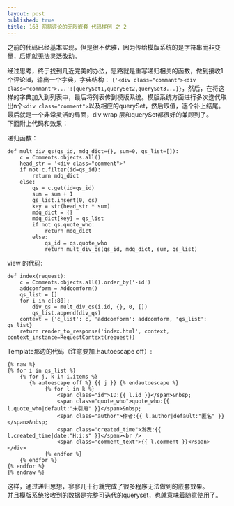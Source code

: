 ```yaml
---
layout: post
published: true
title: 163 网易评论的无限嵌套 代码样例 之 2
---
```


之前的代码已经基本实现，但是很不优雅，因为传给模版系统的是字符串而非变量，后期就无法灵活改动。

经过思考，终于找到几近完美的办法，思路就是重写递归相关的函数，做到接收1个评论id，输出一个字典，字典结构：  `{'<div class="commant"><div class="commant">...':[querySet1,querySet2,querySet3...]}`，然后，在将这样的字典加入到列表中，最后将列表传到模版系统。模版系统方面进行多次迭代取出n个`<div class="comment">`以及相应的querySet，然后取值，逐个补上</div>结尾。最后就是一个非常灵活的局面，div wrap 层和querySet都很好的兼顾到了。  
下面附上代码和效果：  
 
递归函数：  
```
def mult_div_qs(qs_id, mdq_dict={}, sum=0, qs_list=[]):
    c = Comments.objects.all()
    head_str = '<div class="comment">'
    if not c.filter(id=qs_id):
        return mdq_dict
    else:
        qs = c.get(id=qs_id)
        sum = sum + 1
        qs_list.insert(0, qs)
        key = str(head_str * sum)
        mdq_dict = {}
        mdq_dict[key] = qs_list
        if not qs.quote_who:
            return mdq_dict
        else:
            qs_id = qs.quote_who
            return mult_div_qs(qs_id, mdq_dict, sum, qs_list)
```
view 的代码:  
```
def index(request):
    c = Comments.objects.all().order_by('-id')
    addcomform = Addcomform()
    qs_list = []
    for i in c[:80]:
        div_qs = mult_div_qs(i.id, {}, 0, [])
        qs_list.append(div_qs)
    context = {'c_list': c, 'addcomform': addcomform, 'qs_list': qs_list}
    return render_to_response('index.html', context, context_instance=RequestContext(request))
```

Template那边的代码（注意要加上autoescape off）:  
```
{% raw %}
{% for i in qs_list %}
    {% for j, k in i.items %}
       {% autoescape off %} {{ j }} {% endautoescape %}
            {% for l in k %}
                <span class="id">ID:{{ l.id }}</span>&nbsp;
                <span class="quote_who">quote_who:{{ l.quote_who|default:"未引用" }}</span>&nbsp;
                <span class="author">作者:{{ l.author|default:"匿名" }}</span>&nbsp;
                <span class="created_time">发表:{{ l.created_time|date:"H:i:s" }}</span><br />
                <span class="comment_text">{{ l.comment }}</span></div>
            {% endfor %}
    {% endfor %}
{% endfor %}
{% endraw %}
```
这样，通过递归思想，寥寥几十行就完成了很多程序无法做到的嵌套效果。  
并且模版系统接收到的数据是完整可迭代的queryset，也就意味着随意使用了。  
